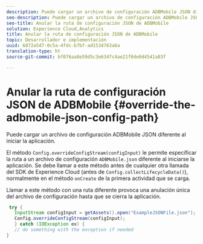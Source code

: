 ```yaml
---
description: Puede cargar un archivo de configuración ADBMobile JSON diferente al iniciar la aplicación.
seo-description: Puede cargar un archivo de configuración ADBMobile JSON diferente al iniciar la aplicación.
seo-title: Anular la ruta de configuración JSON de ADBMobile
solution: Experience Cloud,Analytics
title: Anular la ruta de configuración JSON de ADBMobile
topic: Desarrollador e implementación
uuid: 6872a5d7-0c5a-4fdc-b7bf-ad1534763a6a
translation-type: ht
source-git-commit: bf076aa8e59d5c3e634fc4ae21f0de0d4541a83f

---
```



# Anular la ruta de configuración JSON de ADBMobile {#override-the-adbmobile-json-config-path}

Puede cargar un archivo de configuración ADBMobile JSON diferente al iniciar la aplicación.

El método `Config.overrideConfigStream(configInput)` le permite especificar la ruta a un archivo de configuración `ADBMobile.json` diferente al iniciarse la aplicación. Se debe llamar a este método antes de cualquier otra llamada del SDK de Experience Cloud (antes de `Config.collectLifecycleData()`), normalmente en el método `onCreate` de la primera actividad que se carga.

Llamar a este método con una ruta diferente provoca una anulación única del archivo de configuración hasta que se cierra la aplicación.

```java
 try { 
   InputStream configInput = getAssets().open("ExampleJSONFile.json"); 
   Config.overrideConfigStream(configInput); 
   } catch (IOException ex) { 
   // do something with the exception if needed 
}
```

